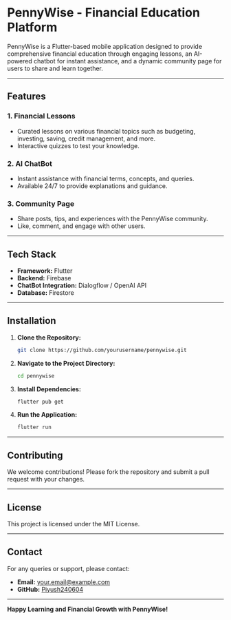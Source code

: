 # PennyWise - Financial Education Platform

PennyWise is a Flutter-based mobile application designed to provide comprehensive financial education through engaging lessons, an AI-powered chatbot for instant assistance, and a dynamic community page for users to share and learn together.

---

## Features

### 1. **Financial Lessons**
   - Curated lessons on various financial topics such as budgeting, investing, saving, credit management, and more.
   - Interactive quizzes to test your knowledge.

### 2. **AI ChatBot**
   - Instant assistance with financial terms, concepts, and queries.
   - Available 24/7 to provide explanations and guidance.

### 3. **Community Page**
   - Share posts, tips, and experiences with the PennyWise community.
   - Like, comment, and engage with other users.

---

## Tech Stack

- **Framework:** Flutter
- **Backend:** Firebase
- **ChatBot Integration:** Dialogflow / OpenAI API
- **Database:** Firestore

---

## Installation

1. **Clone the Repository:**
   ```bash
   git clone https://github.com/yourusername/pennywise.git
   ```
2. **Navigate to the Project Directory:**
   ```bash
   cd pennywise
   ```
3. **Install Dependencies:**
   ```bash
   flutter pub get
   ```
4. **Run the Application:**
   ```bash
   flutter run
   ```

---

## Contributing

We welcome contributions! Please fork the repository and submit a pull request with your changes.

---

## License

This project is licensed under the MIT License.

---

## Contact

For any queries or support, please contact:
- **Email:** your.email@example.com
- **GitHub:** [Piyush240604](https://github.com/Piyush240604)

---

**Happy Learning and Financial Growth with PennyWise!**

